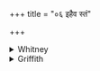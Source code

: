 +++
title = "०६ इहैव स्तं"

+++

<details><summary>Whitney</summary>

### Translation
6. Be ye just here, O breath-and-expiration; go ye not away from here;  
carry his body, his limbs, unto old age again.

### Notes
At the end of **b**, the comm. reads *javam* (= *śīghram, akāle*)  
instead of *yuvám*, and two or three of SPP's mss., as often, follow  
him.
</details>

<details><summary>Griffith</summary>

Breath, Respiration, stay ye here. Go ye not hence away from him, Bring, so that he may reach old age, body and members back again.
</details>
